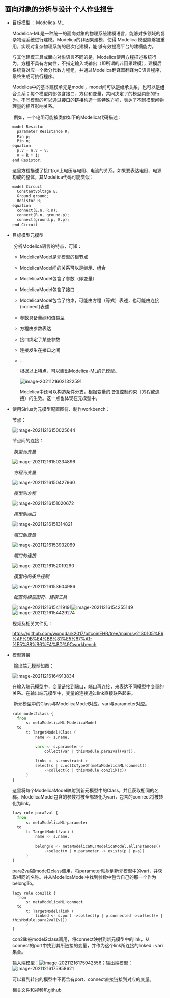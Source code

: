## 面向对象的分析与设计 个人作业报告

- 目标模型 ：Modelica-ML

  ​		Modelica-ML是一种统一的面向对象的物理系统建模语言，能够对多领域的复杂物理系统进行建模。Modelica的非因果建模，使得 Modelica 模型能够被重用，实现对复杂物理系统的层次化建模，能
  够有效提高平台的建模能力。 

  ​		与其他建模工具或面向对象语言不同的是，Modelica使用方程描述系统行为，方程不具有方向性，不指定输入或输出（即所谓的非因果建模），建模后系统将对应一个微分代数方程组，并通过Modelica翻译器翻译为C语言程序，最终生成可执行程序。

  ​		Modelica中的基本建模单元是model，model间可以是继承关系，也可以是组合关系；每个模型内部包含接口、方程和变量，共同决定了的模型内部的行为。不同模型的可以通过接口的链接构造一些特殊方程，表达了不同模型间物理量的相互影响关系。

  ​		例如，一个电阻可能被类似如下的Modelica代码描述：

  ```python
  model Resistor  
    parameter Resistance R; 
    Pin p; 
    Pin n;  
  equation 
    p.v - n.v = v;  
    v = R * i; 
  end Resistor; 
  ```

  ​		这里方程描述了接口p,n上电压与电阻、电流的关系。如果要表达电阻、电源构成的整体，其Modelica代码可能类似：

  ```python
  model Circuit 
    ConstantVoltage E; 
    Ground ground; 
    Resistor R; 
  equation 
    connect(E.n, R.n); 
    connect(R.n, ground.p); 
    connect(ground.p, E.p);
  end Circuit
  ```

- 目标模型元模型

  ​		分析Modelica语言的特点，可知：

  - ModelicaModel是元模型的根节点

  - ModelicaModel间的关系可以是继承、组合

  - ModelicaModel包含了参数（即变量）

  - ModelicaModel包含了接口

  - ModelicaModel包含了约束，可能由方程（等式）表述，也可能由连接(connect)表述

  - 参数具备量纲和值类型

  - 方程由参数表达

  - 接口绑定了某些参数

  - 连接发生在接口之间

  - ...

    根据以上特点，可以画出Modelica-ML的元模型。

    ![image-20211216021322591](Readme.assets/image-20211216021322591.png)

    Modelica中还可以构造条件分支，根据变量的取值控制约束（方程或连接）的生效。这一点也体现在元模型中。

- 使用Sirius为元模型配置图符、制作workbench：

  节点：

  ![image-20211216150025644](Readme.assets/image-20211216150025644.png)

  节点间的连接：

  ​	*模型到变量*

  ![image-20211216150234896](Readme.assets/image-20211216150234896.png)

  ​	*方程到变量*

  ![image-20211216150427960](Readme.assets/image-20211216150427960.png)

  ​	*模型到方程*

  ![image-20211216151020672](Readme.assets/image-20211216151020672.png)

  ​	*模型到端口*

  ![image-20211216151314821](Readme.assets/image-20211216151314821.png)

  ​	*端口到变量*

  ![image-20211216153932069](Readme.assets/image-20211216153932069.png)

  ​	*端口的连接*

  ![image-20211216152019290](Readme.assets/image-20211216152019290.png)

  ​	*模型内的条件控制*

  ![image-20211216153604986](Readme.assets/image-20211216153604986.png)

  ​	*配置的模型图符、建模工具*

  ![image-20211216154119191](Readme.assets/image-20211216154119191.png)![image-20211216154255149](Readme.assets/image-20211216154255149.png)![image-20211216154429274](Readme.assets/image-20211216154429274.png)

  视频及相关文件见：

  https://github.com/wongdark2017/bitcoinEHR/tree/main/sy2130105%E6%AF%9B%E4%BB%81%E5%87%A1-%E5%88%B6%E4%BD%9Cworkbench

- 模型转换

  ​		输出端元模型如图：

  ![image-20211216164913834](Readme.assets/image-20211216164913834.png)

  ​		在输入端元模型中，变量链接到端口，端口再连接，来表达不同模型中变量的关系。在输出端元模型中，变量的连接通过link直接联系起来。

  ​		新元模型中的Class与ModelicaModel对应，vari与parameter对应。

  ```python
  rule model2class {
  	from
  		s: metaModelicaML!ModelicaModel
  	to
  		t: TargetModel!Class (
  			name <- s.name,
  			
  			vars <- s.parameter->
  				collect(var | thisModule.para2val(var)),
  				
  			links <- s.constraint->
  			select(c | c.oclIsTypeOf(metaModelicaML!connect))
  				->collect(c | thisModule.con2lik(c))
  		)
  }
  ```

  ​		这里将每个ModelicaModel映射到新元模型中的Class，并且获取相同的名称。ModelicaModel包含的参数将被全部转化为vari，包含的connect将被转化为link。

  

  ```python
  lazy rule para2val {
  	from
  		s: metaModelicaML!parameter
  	to
  		t: TargetModel!vari (
  			name <- s.name,
  			
  			belongTo <- metaModelicaML!ModelicaModel.allInstances()
  				->select(m | m.parameter -> exists(p | p=s))
  		)
  }
  ```

  ​		para2val被model2class调用，将parameter映射到新元模型中的vari，并获取相同的名称。并从ModelicaModel中找到参数中包含自己的那一个作为belongTo。

  

  ```
  lazy rule con2lik {
  	from
  		s: metaModelicaML!connect
  	to
  		t: TargetModel!link (
  			linked <- s.port ->collect(p | p.connected ->collect(v | thisModule.para2val(v)))
  		)
  }
  ```

  ​		con2lik被model2class调用，将connect映射到新元模型中的link，从connect的port中找到其所链接的变量，并作为这个link所连接的linked : vari集合。

  

  输入端模型：![image-20211216175942556](Readme.assets/image-20211216175942556.png)；输出端模型：![image-20211216175958621](Readme.assets/image-20211216175958621.png)

  可以看到转出的模型中不再含有port，connect直接链接到对应的变量。

  相关文件和视频见github

